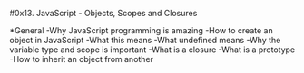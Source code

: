 #0x13. JavaScript - Objects, Scopes and Closures

*General
-Why JavaScript programming is amazing
-How to create an object in JavaScript
-What this means
-What undefined means
-Why the variable type and scope is important
-What is a closure
-What is a prototype
-How to inherit an object from another
